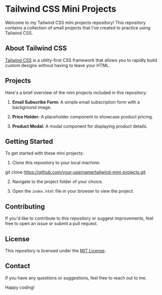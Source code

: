 # Tailwind CSS Mini Projects

Welcome to my Tailwind CSS mini projects repository! This repository contains a collection of small projects that I've created to practice using Tailwind CSS.

## About Tailwind CSS

[Tailwind CSS](https://tailwindcss.com/) is a utility-first CSS framework that allows you to rapidly build custom designs without having to leave your HTML.

## Projects

Here's a brief overview of the mini projects included in this repository:

1. **Email Subscribe Form:** A simple email subscription form with a background image.
   
2. **Price Holder:** A placeholder component to showcase product pricing.

3. **Product Modal:** A modal component for displaying product details.

## Getting Started

To get started with these mini projects:

1. Clone this repository to your local machine:

git clone https://github.com/your-username/tailwind-mini-projects.git

2. Navigate to the project folder of your choice.

3. Open the `index.html` file in your browser to view the project.

## Contributing

If you'd like to contribute to this repository or suggest improvements, feel free to open an issue or submit a pull request.

## License

This repository is licensed under the [MIT License](LICENSE).

## Contact

If you have any questions or suggestions, feel free to reach out to me.

Happy coding!

